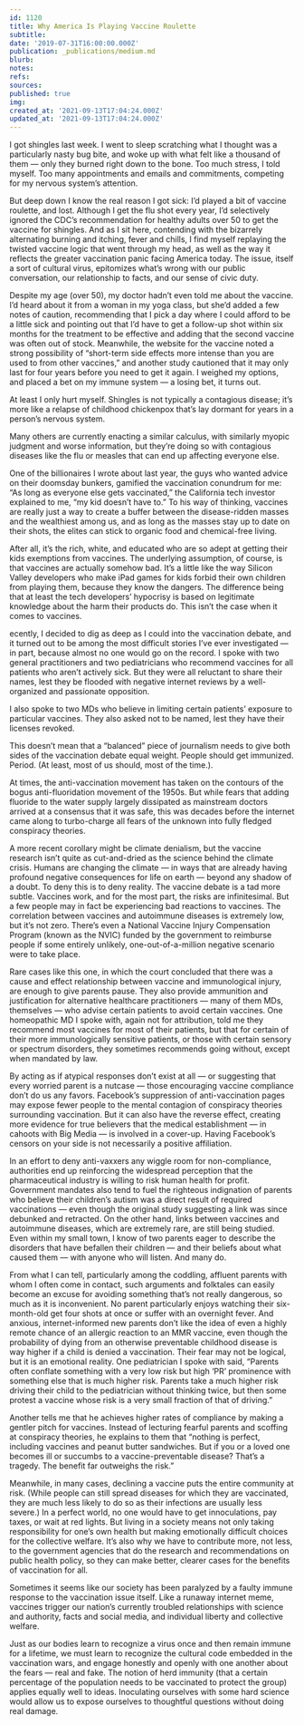 ```yaml
---
id: 1120
title: Why America Is Playing Vaccine Roulette
subtitle: 
date: '2019-07-31T16:00:00.000Z'
publication: _publications/medium.md
blurb: 
notes: 
refs: 
sources: 
published: true
img: 
created_at: '2021-09-13T17:04:24.000Z'
updated_at: '2021-09-13T17:04:24.000Z'
---
```

I got shingles last week. I went to sleep scratching what I thought was a particularly nasty bug bite, and woke up with what felt like a thousand of them — only they burned right down to the bone. Too much stress, I told myself. Too many appointments and emails and commitments, competing for my nervous system’s attention.

But deep down I know the real reason I got sick: I’d played a bit of vaccine roulette, and lost. Although I get the flu shot every year, I’d selectively ignored the CDC’s recommendation for healthy adults over 50 to get the vaccine for shingles. And as I sit here, contending with the bizarrely alternating burning and itching, fever and chills, I find myself replaying the twisted vaccine logic that went through my head, as well as the way it reflects the greater vaccination panic facing America today. The issue, itself a sort of cultural virus, epitomizes what’s wrong with our public conversation, our relationship to facts, and our sense of civic duty.

Despite my age (over 50), my doctor hadn’t even told me about the vaccine. I’d heard about it from a woman in my yoga class, but she’d added a few notes of caution, recommending that I pick a day where I could afford to be a little sick and pointing out that I’d have to get a follow-up shot within six months for the treatment to be effective and adding that the second vaccine was often out of stock. Meanwhile, the website for the vaccine noted a strong possibility of “short-term side effects more intense than you are used to from other vaccines,” and another study cautioned that it may only last for four years before you need to get it again. I weighed my options, and placed a bet on my immune system — a losing bet, it turns out.

At least I only hurt myself. Shingles is not typically a contagious disease; it’s more like a relapse of childhood chickenpox that’s lay dormant for years in a person’s nervous system.

Many others are currently enacting a similar calculus, with similarly myopic judgment and worse information, but they’re doing so with contagious diseases like the flu or measles that can end up affecting everyone else.

One of the billionaires I wrote about last year, the guys who wanted advice on their doomsday bunkers, gamified the vaccination conundrum for me: “As long as everyone else gets vaccinated,” the California tech investor explained to me, “my kid doesn’t have to.” To his way of thinking, vaccines are really just a way to create a buffer between the disease-ridden masses and the wealthiest among us, and as long as the masses stay up to date on their shots, the elites can stick to organic food and chemical-free living.

After all, it’s the rich, white, and educated who are so adept at getting their kids exemptions from vaccines. The underlying assumption, of course, is that vaccines are actually somehow bad. It’s a little like the way Silicon Valley developers who make iPad games for kids forbid their own children from playing them, because they know the dangers. The difference being that at least the tech developers’ hypocrisy is based on legitimate knowledge about the harm their products do. This isn’t the case when it comes to vaccines.

ecently, I decided to dig as deep as I could into the vaccination debate, and it turned out to be among the most difficult stories I’ve ever investigated — in part, because almost no one would go on the record. I spoke with two general practitioners and two pediatricians who recommend vaccines for all patients who aren’t actively sick. But they were all reluctant to share their names, lest they be flooded with negative internet reviews by a well-organized and passionate opposition.

I also spoke to two MDs who believe in limiting certain patients’ exposure to particular vaccines. They also asked not to be named, lest they have their licenses revoked.

This doesn’t mean that a “balanced” piece of journalism needs to give both sides of the vaccination debate equal weight. People should get immunized. Period. (At least, most of us should, most of the time.).

At times, the anti-vaccination movement has taken on the contours of the bogus anti-fluoridation movement of the 1950s. But while fears that adding fluoride to the water supply largely dissipated as mainstream doctors arrived at a consensus that it was safe, this was decades before the internet came along to turbo-charge all fears of the unknown into fully fledged conspiracy theories.

A more recent corollary might be climate denialism, but the vaccine research isn’t quite as cut-and-dried as the science behind the climate crisis. Humans are changing the climate — in ways that are already having profound negative consequences for life on earth — beyond any shadow of a doubt. To deny this is to deny reality. The vaccine debate is a tad more subtle. Vaccines work, and for the most part, the risks are infinitesimal. But a few people may in fact be experiencing bad reactions to vaccines. The correlation between vaccines and autoimmune diseases is extremely low, but it’s not zero. There’s even a National Vaccine Injury Compensation Program (known as the NVIC) funded by the government to reimburse people if some entirely unlikely, one-out-of-a-million negative scenario were to take place.

Rare cases like this one, in which the court concluded that there was a cause and effect relationship between vaccine and immunological injury, are enough to give parents pause. They also provide ammunition and justification for alternative healthcare practitioners — many of them MDs, themselves — who advise certain patients to avoid certain vaccines. One homeopathic MD I spoke with, again not for attribution, told me they recommend most vaccines for most of their patients, but that for certain of their more immunologically sensitive patients, or those with certain sensory or spectrum disorders, they sometimes recommends going without, except when mandated by law.

By acting as if atypical responses don’t exist at all — or suggesting that every worried parent is a nutcase — those encouraging vaccine compliance don’t do us any favors. Facebook’s suppression of anti-vaccination pages may expose fewer people to the mental contagion of conspiracy theories surrounding vaccination. But it can also have the reverse effect, creating more evidence for true believers that the medical establishment — in cahoots with Big Media — is involved in a cover-up. Having Facebook’s censors on your side is not necessarily a positive affiliation.

In an effort to deny anti-vaxxers any wiggle room for non-compliance, authorities end up reinforcing the widespread perception that the pharmaceutical industry is willing to risk human health for profit. Government mandates also tend to fuel the righteous indignation of parents who believe their children’s autism was a direct result of required vaccinations — even though the original study suggesting a link was since debunked and retracted. On the other hand, links between vaccines and autoimmune diseases, which are extremely rare, are still being studied. Even within my small town, I know of two parents eager to describe the disorders that have befallen their children — and their beliefs about what caused them — with anyone who will listen. And many do.

From what I can tell, particularly among the coddling, affluent parents with whom I often come in contact, such arguments and folktales can easily become an excuse for avoiding something that’s not really dangerous, so much as it is inconvenient. No parent particularly enjoys watching their six-month-old get four shots at once or suffer with an overnight fever. And anxious, internet-informed new parents don’t like the idea of even a highly remote chance of an allergic reaction to an MMR vaccine, even though the probability of dying from an otherwise preventable childhood disease is way higher if a child is denied a vaccination. Their fear may not be logical, but it is an emotional reality. One pediatrician I spoke with said, “Parents often conflate something with a very low risk but high ‘PR’ prominence with something else that is much higher risk. Parents take a much higher risk driving their child to the pediatrician without thinking twice, but then some protest a vaccine whose risk is a very small fraction of that of driving.”

Another tells me that he achieves higher rates of compliance by making a gentler pitch for vaccines. Instead of lecturing fearful parents and scoffing at conspiracy theories, he explains to them that “nothing is perfect, including vaccines and peanut butter sandwiches. But if you or a loved one becomes ill or succumbs to a vaccine-preventable disease? That’s a tragedy. The benefit far outweighs the risk.”

Meanwhile, in many cases, declining a vaccine puts the entire community at risk. (While people can still spread diseases for which they are vaccinated, they are much less likely to do so as their infections are usually less severe.) In a perfect world, no one would have to get innoculations, pay taxes, or wait at red lights. But living in a society means not only taking responsibility for one’s own health but making emotionally difficult choices for the collective welfare. It’s also why we have to contribute more, not less, to the government agencies that do the research and recommendations on public health policy, so they can make better, clearer cases for the benefits of vaccination for all.

Sometimes it seems like our society has been paralyzed by a faulty immune response to the vaccination issue itself. Like a runaway internet meme, vaccines trigger our nation’s currently troubled relationships with science and authority, facts and social media, and individual liberty and collective welfare.

Just as our bodies learn to recognize a virus once and then remain immune for a lifetime, we must learn to recognize the cultural code embedded in the vaccination wars, and engage honestly and openly with one another about the fears — real and fake. The notion of herd immunity (that a certain percentage of the population needs to be vaccinated to protect the group) applies equally well to ideas. Inoculating ourselves with some hard science would allow us to expose ourselves to thoughtful questions without doing real damage.


